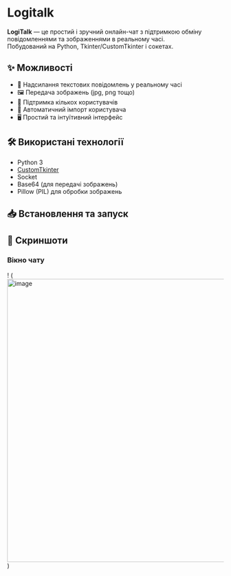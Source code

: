 # Logitalk
**LogiTalk** — це простий і зручний онлайн-чат з підтримкою обміну повідомленнями та зображеннями в реальному часі.  
Побудований на Python, Tkinter/CustomTkinter і сокетах.  

## ✨ Можливості  
- 📩 Надсилання текстових повідомлень у реальному часі  
- 🖼️ Передача зображень (jpg, png тощо)  
- 👥 Підтримка кількох користувачів  
- 🔄 Автоматичний імпорт користувача  
- 🖥️ Простий та інтуїтивний інтерфейс  

## 🛠 Використані технології  
- Python 3  
- [CustomTkinter](https://github.com/TomSchimansky/CustomTkinter)  
- Socket  
- Base64 (для передачі зображень)  
- Pillow (PIL) для обробки зображень  

## 📥 Встановлення та запуск  

## 📸 Скриншоти  

### Вікно чату
! (<img width="866" height="659" alt="image" src="https://github.com/user-attachments/assets/3e2d9296-6826-41a7-9c0d-2e858dafaf71" />)
